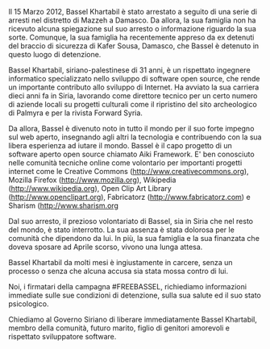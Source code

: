 Il 15 Marzo 2012, Bassel Khartabil è stato arrestato a seguito di una serie di arresti nel distretto di Mazzeh a Damasco. Da allora, la sua famiglia non ha ricevuto alcuna spiegazione sul suo arresto o informazione riguardo la sua sorte. Comunque, la sua famiglia ha recentemente appreso da ex detenuti del braccio di sicurezza di Kafer Sousa, Damasco, che Bassel è detenuto in questo luogo di detenzione.

Bassel Khartabil, siriano-palestinese di 31 anni, è un rispettato ingegnere informatico specializzato nello sviluppo di software open source, che rende un importante contributo allo sviluppo di Internet. Ha avviato la sua carriera dieci anni fa in Siria, lavorando come direttore tecnico per un certo numero di aziende locali su progetti culturali come il ripristino del sito archeologico di Palmyra e per la rivista Forward Syria.

Da allora, Bassel è divenuto noto in tutto il mondo per il suo forte impegno sul web aperto, insegnando agli altri la tecnologia e contribuendo con la sua libera esperienza ad iutare il mondo. Bassel è il capo progetto di un software aperto open source chiamato Aiki Framework. E' ben conosciuto nelle comunità tecniche online come volontario per importanti progetti internet come le Creative Commons (http://www.creativecommons.org), Mozilla Firefox (http://www.mozilla.org), Wikipedia (http://www.wikipedia.org), Open Clip Art Library (http://www.openclipart.org), Fabricatorz (http://www.fabricatorz.com) e Sharism (http://www.sharism.org

Dal suo arresto, il prezioso volontariato di Bassel, sia in Siria che nel resto del mondo, è stato interrotto. La sua assenza è stata dolorosa per le comunità che dipendono da lui. In più, la sua famiglia e la sua finanzata che doveva sposare ad Aprile scorso, vivono una lunga attesa.

Bassel Khartabil da molti mesi è ingiustamente in carcere, senza un processo o senza che alcuna accusa sia stata mossa contro di lui.

Noi, i firmatari della campagna #FREEBASSEL, richiediamo informazioni immediate sulle sue condizioni di detenzione, sulla sua salute ed il suo stato psicologico.

Chiediamo al Governo Siriano di liberare immediatamente Bassel Khartabil, membro della comunità, futuro marito, figlio di genitori amorevoli e rispettato sviluppatore software.
